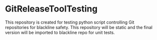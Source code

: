 # GitReleaseToolTesting

This repository is created for testing python script controlling Git repositories for blackline safety. This repository will be static and the final version will be imported to blackline repo for unit tests.
